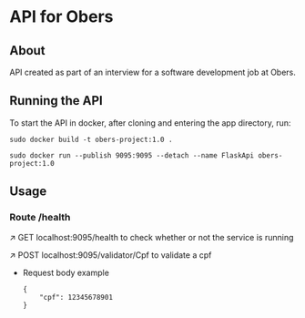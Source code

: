 # API for Obers
## About

API created as part of an interview for a software development job at Obers.

## Running the API

To start the API in docker, after cloning and entering the app directory, run:

```{bash}
sudo docker build -t obers-project:1.0 .

sudo docker run --publish 9095:9095 --detach --name FlaskApi obers-project:1.0
```

## Usage

### Route /health
↗️ GET localhost:9095/health to check whether or not the service is running

↗️ POST localhost:9095/validator/Cpf to validate a cpf

- Request body example
  ```
  {
	  "cpf": 12345678901
  }
  ```


